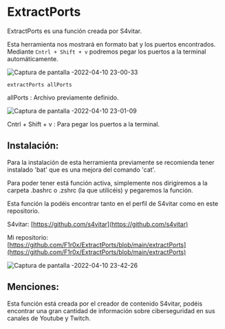 # ExtractPorts

ExtractPorts es una función creada por S4vitar.

Esta herramienta nos mostrará en formato bat y los puertos encontrados.
Mediante `Cntrl + Shift + v` podremos pegar los puertos a la terminal automáticamente.

![Captura de pantalla -2022-04-10 23-00-33](https://user-images.githubusercontent.com/103068924/162639641-48c8aea9-d14a-4ea2-a38b-cefa0447ffdf.png)

    extractPorts allPorts
   
 allPorts : Archivo previamente definido.
 
 ![Captura de pantalla -2022-04-10 23-01-09](https://user-images.githubusercontent.com/103068924/162639721-fab103c8-7fc9-46b7-ab9d-4536ab84a708.png)

 Cntrl + Shift + v : Para pegar los puertos a la terminal.
 
 ## Instalación:
 
 Para la instalación de esta herramienta previamente se recomienda tener instalado 'bat' que es una mejora del comando 'cat'.
 
 Para poder tener está función activa, simplemente nos dirigiremos a la carpeta .bashrc o .zshrc (la que utilicéis) y pegaremos la función.
 
 Esta función la podéis encontrar tanto en el perfil de S4vitar como en este repositorio.
 
 S4vitar: [https://github.com/s4vitar](https://github.com/s4vitar)
 
 Mi repositorio: [https://github.com/F1r0x/ExtractPorts/blob/main/extractPorts](https://github.com/F1r0x/ExtractPorts/blob/main/extractPorts)
 
 ![Captura de pantalla -2022-04-10 23-42-26](https://user-images.githubusercontent.com/103068924/162641184-dd48ed25-c547-4350-a201-de89d0d849e6.png)
 
## Menciones:

Esta función está creada por el creador de contenido S4vitar, podéis encontrar una gran cantidad de información sobre ciberseguridad en
sus canales de Youtube y Twitch.
